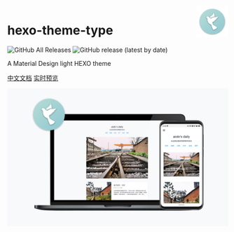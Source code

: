 <img src="./hexo-theme-type-logo.png" alt="logo" width="72" height="72" align="right" />

# hexo-theme-type

![GitHub All Releases](https://img.shields.io/github/downloads/aiokr/hexo-theme-type/total?color=orange&style=flat-square) ![GitHub release (latest by date)](https://img.shields.io/github/v/release/aiokr/hexo-theme-type?style=flat-square)

A Material Design light HEXO theme

[中文文档](https://www.yuque.com/itypen/type)  [实时预览](https://blog.itypen.com)

![](./hexo-theme-type-header.jpg)